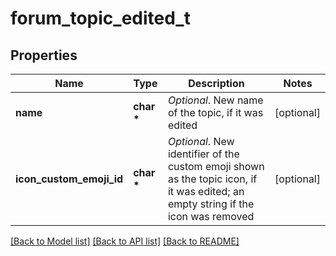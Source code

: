 # forum_topic_edited_t

## Properties
Name | Type | Description | Notes
------------ | ------------- | ------------- | -------------
**name** | **char \*** | *Optional*. New name of the topic, if it was edited | [optional] 
**icon_custom_emoji_id** | **char \*** | *Optional*. New identifier of the custom emoji shown as the topic icon, if it was edited; an empty string if the icon was removed | [optional] 

[[Back to Model list]](../README.md#documentation-for-models) [[Back to API list]](../README.md#documentation-for-api-endpoints) [[Back to README]](../README.md)


